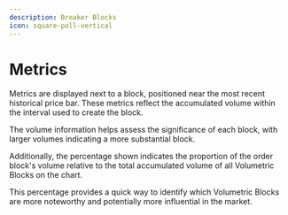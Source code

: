 ```yaml
---
description: Breaker Blocks
icon: square-poll-vertical
---
```


# Metrics

Metrics are displayed next to a block, positioned near the most recent historical price bar. These metrics reflect the accumulated volume within the interval used to create the block.

The volume information helps assess the significance of each block, with larger volumes indicating a more substantial block.

Additionally, the percentage shown indicates the proportion of the order block's volume relative to the total accumulated volume of all Volumetric Blocks on the chart.

This percentage provides a quick way to identify which Volumetric Blocks are more noteworthy and potentially more influential in the market.
